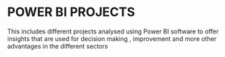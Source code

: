 # POWER BI PROJECTS
This includes different projects analysed using Power BI software to offer insights that are used for decision making , improvement and more other advantages in the different sectors
